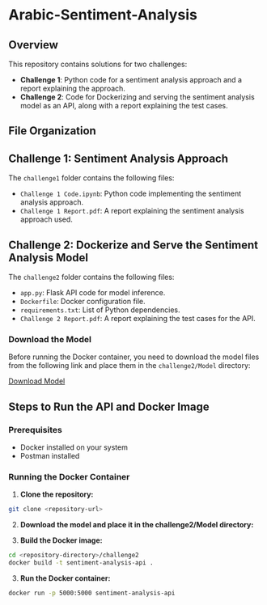# Arabic-Sentiment-Analysis

## Overview

This repository contains solutions for two challenges:

- **Challenge 1**: Python code for a sentiment analysis approach and a report explaining the approach.
- **Challenge 2**: Code for Dockerizing and serving the sentiment analysis model as an API, along with a report explaining the test cases.

## File Organization

## Challenge 1: Sentiment Analysis Approach

The `challenge1` folder contains the following files:
- `Challenge 1 Code.ipynb`: Python code implementing the sentiment analysis approach.
- `Challenge 1 Report.pdf`: A report explaining the sentiment analysis approach used.

## Challenge 2: Dockerize and Serve the Sentiment Analysis Model

The `challenge2` folder contains the following files:
- `app.py`: Flask API code for model inference.
- `Dockerfile`: Docker configuration file.
- `requirements.txt`: List of Python dependencies.
- `Challenge 2 Report.pdf`: A report explaining the test cases for the API.

### Download the Model

Before running the Docker container, you need to download the model files from the following link and place them in the `challenge2/Model` directory:

[Download Model](https://drive.google.com/drive/folders/1a-j7f03NToYpLXPyUaDD3yE4OCMynR97?usp=sharing)


## Steps to Run the API and Docker Image

### Prerequisites

- Docker installed on your system
- Postman installed

### Running the Docker Container

1. **Clone the repository:**

```sh
git clone <repository-url>
```
2. **Download the model and place it in the challenge2/Model directory:**

3. **Build the Docker image:**
```sh
cd <repository-directory>/challenge2
docker build -t sentiment-analysis-api .
```
3. **Run the Docker container:**
```sh
docker run -p 5000:5000 sentiment-analysis-api
```
